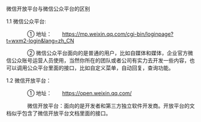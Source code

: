 

微信开放平台与微信公众平台的区别

1.1 微信公众平台:　　

　　　　① 地址：　　https://mp.weixin.qq.com/cgi-bin/loginpage?t=wxm2-login&lang=zh_CN

　　　　② 微信公众平台面向的是普通的用户，比如自媒体和媒体，企业官方微信公众账号运营人员使用，当然你所在的团队或者公司有实力去开发一些内容，也可以调用公众平台里面的接口，比如自定义菜单，自动回复，查询功能。

1.2 微信开放平台：　 

　　　　① 地址：　　https://open.weixin.qq.com/

　　　　微信开放平台：面向的是开发者和第三方独立软件开发商。开放平台的文档似乎包含了微信开放平台文档里面的接口。

